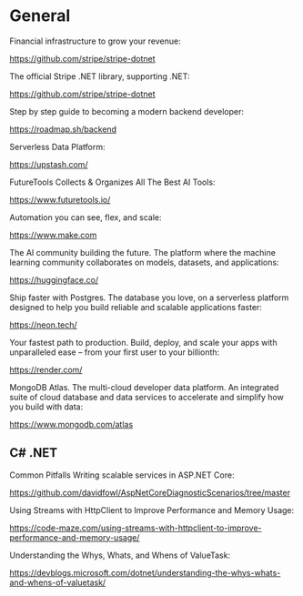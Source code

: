 # General

Financial infrastructure to grow your revenue:

https://github.com/stripe/stripe-dotnet

The official Stripe .NET library, supporting .NET:

https://github.com/stripe/stripe-dotnet

Step by step guide to becoming a modern backend developer:

https://roadmap.sh/backend

Serverless Data Platform:

https://upstash.com/

FutureTools Collects & Organizes All The Best AI Tools:

https://www.futuretools.io/

Automation you can see, flex, and scale:

https://www.make.com

The AI community building the future. The platform where the machine learning community collaborates on models, datasets, and applications:

https://huggingface.co/

Ship faster with Postgres. The database you love, on a serverless platform designed to help you build reliable and scalable applications faster:

https://neon.tech/

Your fastest path to production. Build, deploy, and scale your apps with unparalleled ease – from your first user to your billionth:

https://render.com/

MongoDB Atlas. The multi-cloud developer data platform. An integrated suite of cloud database and data services to accelerate and simplify how you build with data:

https://www.mongodb.com/atlas

## C# .NET

Common Pitfalls Writing scalable services in ASP.NET Core:

https://github.com/davidfowl/AspNetCoreDiagnosticScenarios/tree/master

Using Streams with HttpClient to Improve Performance and Memory Usage:

https://code-maze.com/using-streams-with-httpclient-to-improve-performance-and-memory-usage/

Understanding the Whys, Whats, and Whens of ValueTask:

https://devblogs.microsoft.com/dotnet/understanding-the-whys-whats-and-whens-of-valuetask/
